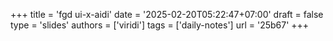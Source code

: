 +++
title = 'fgd ui-x-aidi'
date = '2025-02-20T05:22:47+07:00'
draft = false
type = 'slides'
authors = ['viridi']
tags = ['daily-notes']
url = '25b67'
+++
